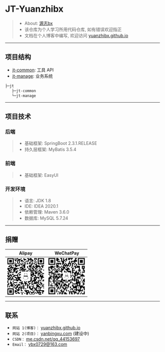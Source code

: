 # JT-Yuanzhibx
> - About: [源志bx](https://yuanzhibx.github.io/)
> - 该仓库为个人学习所用代码仓库, 如有错误欢迎指正
> - 文档在个人博客中编写, 欢迎访问 [yuanzhibx.github.io](https://yuanzhibx.github.io/)

---
## 项目结构
- [jt-common](./jt-common): 工具 API
- [jt-manage](./jt-manage): 业务系统

```
├─jt
   ├─jt-common
   └─jt-manage
```
---
## 项目技术
### 后端
> - 基础框架: SpringBoot 2.3.1.RELEASE
> - 持久层框架: MyBatis 3.5.4

### 前端
> - 基础框架: EasyUI

### 开发环境
> - 语言: JDK 1.8
> - IDE: IDEA 2020.1
> - 依赖管理: Maven 3.6.0
> - 数据库: MySQL 5.7.24

---
## 捐赠
| Alipay | WeChatPay |
| :----: | :----: |
| <img width="120" height="120" src="./img/alipay.png"/> | <img width="120" height="120" src="./img/wechat.png"/> |

---
## 联系
- `网站 1(博客)：` [yuanzhibx.github.io](https://yuanzhibx.github.io/)
- `网站 2(项目)：` [yanbingxu.com](http://yanbingxu.com:8080/) (建设中)
- `CSDN：` [me.csdn.net/qq_44153697](https://me.csdn.net/qq_44153697)
- `Email：` <ybx0729@163.com>
